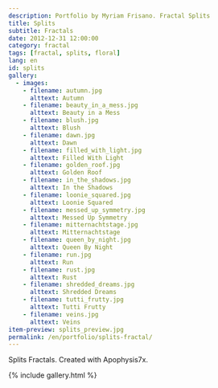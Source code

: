 ```yaml
---
description: Portfolio by Myriam Frisano. Fractal Splits
title: Splits
subtitle: Fractals
date: 2012-12-31 12:00:00
category: fractal
tags: [fractal, splits, floral]
lang: en
id: splits
gallery:
  - images:
    - filename: autumn.jpg
      alttext: Autumn
    - filename: beauty_in_a_mess.jpg
      alttext: Beauty in a Mess
    - filename: blush.jpg
      alttext: Blush
    - filename: dawn.jpg
      alttext: Dawn
    - filename: filled_with_light.jpg
      alttext: Filled With Light
    - filename: golden_roof.jpg
      alttext: Golden Roof
    - filename: in_the_shadows.jpg
      alttext: In the Shadows
    - filename: loonie_squared.jpg
      alttext: Loonie Squared
    - filename: messed_up_symmetry.jpg
      alttext: Messed Up Symmetry
    - filename: mitternachtstage.jpg
      alttext: Mitternachtstage
    - filename: queen_by_night.jpg
      alttext: Queen By Night
    - filename: run.jpg
      alttext: Run
    - filename: rust.jpg
      alttext: Rust
    - filename: shredded_dreams.jpg
      alttext: Shredded Dreams
    - filename: tutti_frutty.jpg
      alttext: Tutti Frutty
    - filename: veins.jpg
      alttext: Veins
item-preview: splits_preview.jpg
permalink: /en/portfolio/splits-fractal/
---
```

Splits Fractals. Created with Apophysis7x.

{% include gallery.html %}

